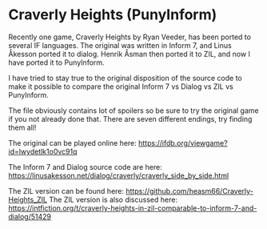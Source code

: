 # Craverly Heights (PunyInform)

Recently one game, Craverly Heights by Ryan Veeder, has been ported to
several IF languages. The original was written in Inform 7, and 
Linus Åkesson ported it to dialog. Henrik Åsman then ported it to ZIL,
and now I have ported it to PunyInform.

I have tried to stay true to the original disposition of the source code to make it possible to compare the original Inform 7 vs Dialog vs ZIL vs PunyInform.

The file obviously contains lot of spoilers so be sure to try the original game if you not already done that. There are seven different endings, try finding them all!

The original can be played online here: https://ifdb.org/viewgame?id=lwydetlk1o0vc91q

The Inform 7 and Dialog source code are here: https://linusakesson.net/dialog/craverly/craverly_side_by_side.html

The ZIL version can be found here: https://github.com/heasm66/Craverly-Heights_ZIL
The ZIL version is also discussed here: https://intfiction.org/t/craverly-heights-in-zil-comparable-to-inform-7-and-dialog/51429

